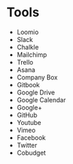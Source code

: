 # Tools

* Loomio
* Slack
* Chalkle
* Mailchimp
* Trello
* Asana
* Company Box
* Gitbook
* Google Drive
* Google Calendar
* Google+
* GitHub
* Youtube
* Vimeo
* Facebook
* Twitter
* Cobudget
